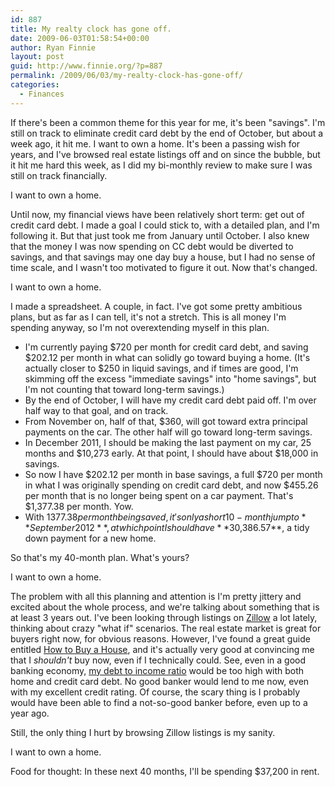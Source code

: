 ```yaml
---
id: 887
title: My realty clock has gone off.
date: 2009-06-03T01:58:54+00:00
author: Ryan Finnie
layout: post
guid: http://www.finnie.org/?p=887
permalink: /2009/06/03/my-realty-clock-has-gone-off/
categories:
  - Finances
---
```

If there's been a common theme for this year for me, it's been "savings". I'm still on track to eliminate credit card debt by the end of October, but about a week ago, it hit me. I want to own a home. It's been a passing wish for years, and I've browsed real estate listings off and on since the bubble, but it hit me hard this week, as I did my bi-monthly review to make sure I was still on track financially.

I want to own a home.

Until now, my financial views have been relatively short term: get out of credit card debt. I made a goal I could stick to, with a detailed plan, and I'm following it. But that just took me from January until October. I also knew that the money I was now spending on CC debt would be diverted to savings, and that savings may one day buy a house, but I had no sense of time scale, and I wasn't too motivated to figure it out. Now that's changed.

I want to own a home.

I made a spreadsheet. A couple, in fact. I've got some pretty ambitious plans, but as far as I can tell, it's not a stretch. This is all money I'm spending anyway, so I'm not overextending myself in this plan.

  * I'm currently paying $720 per month for credit card debt, and saving $202.12 per month in what can solidly go toward buying a home. (It's actually closer to $250 in liquid savings, and if times are good, I'm skimming off the excess "immediate savings" into "home savings", but I'm not counting that toward long-term savings.)
  * By the end of October, I will have my credit card debt paid off. I'm over half way to that goal, and on track.
  * From November on, half of that, $360, will got toward extra principal payments on the car. The other half will go toward long-term savings.
  * In December 2011, I should be making the last payment on my car, 25 months and $10,273 early. At that point, I should have about $18,000 in savings.
  * So now I have $202.12 per month in base savings, a full $720 per month in what I was originally spending on credit card debt, and now $455.26 per month that is no longer being spent on a car payment. That's $1,377.38 per month. Yow.
  * With $1377.38 per month being saved, it's only a short 10-month jump to **September 2012**, at which point I should have **$30,386.57**, a tidy down payment for a new home.

So that's my 40-month plan. What's yours?

I want to own a home.

The problem with all this planning and attention is I'm pretty jittery and excited about the whole process, and we're talking about something that is at least 3 years out. I've been looking through listings on [Zillow](http://www.zillow.com/) a lot lately, thinking about crazy "what if" scenarios. The real estate market is great for buyers right now, for obvious reasons. However, I've found a great guide entitled [How to Buy a House](http://michaelbluejay.com/house/), and it's actually very good at convincing me that I _shouldn't_ buy now, even if I technically could. See, even in a good banking economy, [my debt to income ratio](http://michaelbluejay.com/house/debt-ratio.html) would be too high with both home and credit card debt. No good banker would lend to me now, even with my excellent credit rating. Of course, the scary thing is I probably would have been able to find a not-so-good banker before, even up to a year ago.

Still, the only thing I hurt by browsing Zillow listings is my sanity.

I want to own a home.

Food for thought: In these next 40 months, I'll be spending $37,200 in rent.
